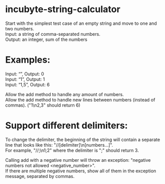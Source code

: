 # incubyte-string-calculator
Start with the simplest test case of an empty string and move to one and two numbers.  
Input: a string of comma-separated numbers.  
Output: an integer, sum of the numbers  

# Examples:  
Input: “”, Output: 0  
Input: “1”, Output: 1  
Input: “1,5”, Output: 6  

Allow the add method to handle any amount of numbers.  
Allow the add method to handle new lines between numbers (instead of commas). ("1\n2,3" should return 6)  

# Support different delimiters:  
To change the delimiter, the beginning of the string will contain a separate line that looks like this: "//[delimiter]\n[numbers…]".  
For example, "//;\n1;2" where the delimiter is ";" should return 3.  

Calling add with a negative number will throw an exception: "negative numbers not allowed <negative_number>".  
If there are multiple negative numbers, show all of them in the exception message, separated by commas.  
